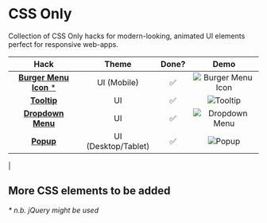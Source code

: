 # CSS Only

Collection of CSS Only hacks for modern-looking, animated UI elements perfect for responsive web-apps.

| Hack        | Theme           | Done?  | Demo |
| :-------------: |:-------------:| :-----:| :-----:|
| [**Burger Menu Icon** *](BurgerMenuIcon/)  | UI (Mobile) | ✅ |  ![Burger Menu Icon](https://user-images.githubusercontent.com/39765499/50542479-11143080-0bb6-11e9-8e9d-454df8b3b4d0.gif)|
| [**Tooltip**](Tooltip/)    | UI      | ✅ |![Tooltip](https://user-images.githubusercontent.com/39765499/50543323-2d6f9780-0bcd-11e9-8fd0-b6fac0a17558.gif)|
| [**Dropdown Menu**](DropdownMenu/)|  UI     |    ✅ |![Dropdown Menu](https://user-images.githubusercontent.com/39765499/50563689-f3121180-0d16-11e9-874f-4e9c89b693e7.gif)|
| [**Popup**](Popup/) | UI (Desktop/Tablet)     | ✅ |![Popup](https://user-images.githubusercontent.com/39765499/50573245-4bedb280-0dc8-11e9-9121-28dd86d264d5.gif)
|


More CSS elements to be added
---


_* n.b. jQuery might be used_
